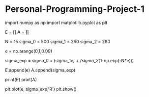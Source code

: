# Personal-Programming-Project-1
import numpy as np
import matplotlib.pyplot as plt

E = []
A = []

N = 15
sigma_0 = 500
sigma_1 = 260
sigma_2 = 280

e = np.arange(0,1,0.09)
    
sigma_exp = sigma_0 + (sigma_1*e) + (sigma_2*(1-np.exp(-N*e)))

E.append(e)
A.append(sigma_exp)

print(E)
print(A)

plt.plot(e, sigma_exp,'R')
plt.show()
